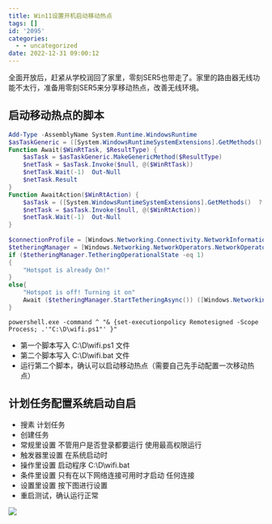 ```yaml
---
title: Win11设置开机启动移动热点
tags: []
id: '2095'
categories:
  - - uncategorized
date: 2022-12-31 09:00:12
---
```


全面开放后，赶紧从学校润回了家里，零刻SER5也带走了。家里的路由器无线功能不太行，准备用零刻SER5来分享移动热点，改善无线环境。

## 启动移动热点的脚本

```powershell
Add-Type -AssemblyName System.Runtime.WindowsRuntime
$asTaskGeneric = ([System.WindowsRuntimeSystemExtensions].GetMethods()  ? { $_.Name -eq 'AsTask' -and $_.GetParameters().Count -eq 1 -and $_.GetParameters()[0].ParameterType.Name -eq 'IAsyncOperation`1' })[0]
Function Await($WinRtTask, $ResultType) {
    $asTask = $asTaskGeneric.MakeGenericMethod($ResultType)
    $netTask = $asTask.Invoke($null, @($WinRtTask))
    $netTask.Wait(-1)  Out-Null
    $netTask.Result
}
Function AwaitAction($WinRtAction) {
    $asTask = ([System.WindowsRuntimeSystemExtensions].GetMethods()  ? { $_.Name -eq 'AsTask' -and $_.GetParameters().Count -eq 1 -and !$_.IsGenericMethod })[0]
    $netTask = $asTask.Invoke($null, @($WinRtAction))
    $netTask.Wait(-1)  Out-Null
}
 
$connectionProfile = [Windows.Networking.Connectivity.NetworkInformation,Windows.Networking.Connectivity,ContentType=WindowsRuntime]::GetInternetConnectionProfile()
$tetheringManager = [Windows.Networking.NetworkOperators.NetworkOperatorTetheringManager,Windows.Networking.NetworkOperators,ContentType=WindowsRuntime]::CreateFromConnectionProfile($connectionProfile)
if ($tetheringManager.TetheringOperationalState -eq 1) 
{
    "Hotspot is already On!"
}
else{
    "Hotspot is off! Turning it on"
    Await ($tetheringManager.StartTetheringAsync()) ([Windows.Networking.NetworkOperators.NetworkOperatorTetheringOperationResult])
}
```

```CMD
powershell.exe -command ^ "& {set-executionpolicy Remotesigned -Scope Process; .'"C:\D\wifi.ps1"' }"
```

*   第一个脚本写入 C:\\D\\wifi.ps1 文件
*   第二个脚本写入 C:\\D\\wifi.bat 文件
*   运行第二个脚本，确认可以启动移动热点（需要自己先手动配置一次移动热点）

## 计划任务配置系统启动自启

*   搜素 计划任务
*   创建任务
*   常规里设置 不管用户是否登录都要运行 使用最高权限运行
*   触发器里设置 在系统启动时
*   操作里设置 启动程序 C:\\D\\wifi.bat
*   条件里设置 只有在以下网络连接可用时才启动 任何连接
*   设置里设置 按下图进行设置
*   重启测试，确认运行正常

![](https://img-cdn.limour.top/2022/12/31/63aff8b266572.png)